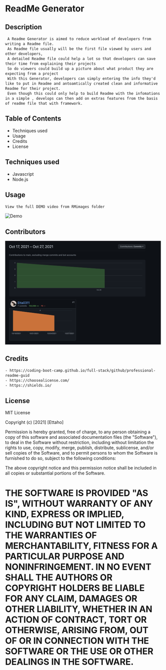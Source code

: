 # ReadMe Generator

## Description
     A Readme Generator is aimed to reduce workload of developers from writing a Readme file.
     As Readme file usually will be the first file viewed by users and other developers,
     A detailed Readme file could help a lot so that developers can save their time from explaining their projects
     So do viewers could build up a picture about what product they are expecting from a project
     With this Generator, developers can simply entering the info they'd like to put in Readme and antoamtically created clean and informative Readme for their project.
     Even though this could only help to build Readme with the infomations in a simple , develops can then add on extras features from the basis of readme file that with framework.

## Table of Contents

   - Techniques used
   - Usage
   - Credits
   - License

## Techniques used

   - Javascript
   - Node.js

## Usage
    View the full DEMO video from RMimages folder
![Demo](./RMimages/RMgenerator.gif)

## Contributors

![contribution](./RMimages/contributors.png)

## Credits
    - https://coding-boot-camp.github.io/full-stack/github/professional-readme-guid
    - https://choosealicense.com/
    - https://shields.io/

## License
MIT License

Copyright (c) [2021] [Ettaho]

Permission is hereby granted, free of charge, to any person obtaining a copy
of this software and associated documentation files (the "Software"), to deal
in the Software without restriction, including without limitation the rights
to use, copy, modify, merge, publish, distribute, sublicense, and/or sell
copies of the Software, and to permit persons to whom the Software is
furnished to do so, subject to the following conditions:

The above copyright notice and this permission notice shall be included in all
copies or substantial portions of the Software.

THE SOFTWARE IS PROVIDED "AS IS", WITHOUT WARRANTY OF ANY KIND, EXPRESS OR
IMPLIED, INCLUDING BUT NOT LIMITED TO THE WARRANTIES OF MERCHANTABILITY,
FITNESS FOR A PARTICULAR PURPOSE AND NONINFRINGEMENT. IN NO EVENT SHALL THE
AUTHORS OR COPYRIGHT HOLDERS BE LIABLE FOR ANY CLAIM, DAMAGES OR OTHER
LIABILITY, WHETHER IN AN ACTION OF CONTRACT, TORT OR OTHERWISE, ARISING FROM,
OUT OF OR IN CONNECTION WITH THE SOFTWARE OR THE USE OR OTHER DEALINGS IN THE
SOFTWARE.
=======
